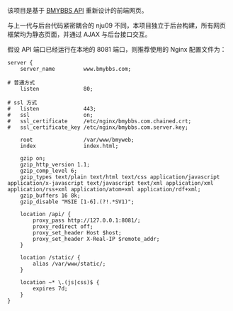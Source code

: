 该项目是基于 [BMYBBS API](https://github.com/bmybbs/api) 重新设计的前端网页。

与上一代与后台代码紧密耦合的 nju09 不同，本项目独立于后台构建，所有网页框架均为静态页面，并通过 AJAX 与后台接口交互。

假设 API 端口已经运行在本地的 8081 端口，则推荐使用的 Nginx 配置文件为：

```
server {
	server_name			www.bmybbs.com;

# 普通方式
	listen 				80;

# ssl 方式
#	listen				443;
#	ssl					on;
#	ssl_certificate		/etc/nginx/bmybbs.com.chained.crt;
#	ssl_certificate_key	/etc/nginx/bmybbs.com.server.key;

	root				/var/www/bmyweb;
	index				index.html;

	gzip on;
	gzip_http_version 1.1;
	gzip_comp_level 6;
	gzip_types text/plain text/html text/css application/javascript application/x-javascript text/javascript text/xml application/xml application/rss+xml application/atom+xml application/rdf+xml;
	gzip_buffers 16 8k;
	gzip_disable "MSIE [1-6].(?!.*SV1)";

	location /api/ {
		proxy_pass http://127.0.0.1:8081/;
		proxy_redirect off;
		proxy_set_header Host $host;
		proxy_set_header X-Real-IP $remote_addr;
	}

	location /static/ {
		alias /var/www/static/;
	}

	location ~* \.(js|css)$ {
		expires 7d;
	}
}
```
